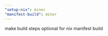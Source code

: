```yaml
---
"setup-nix": minor
"manifest-build": minor
---
```


make build steps optional for nix manifest build
